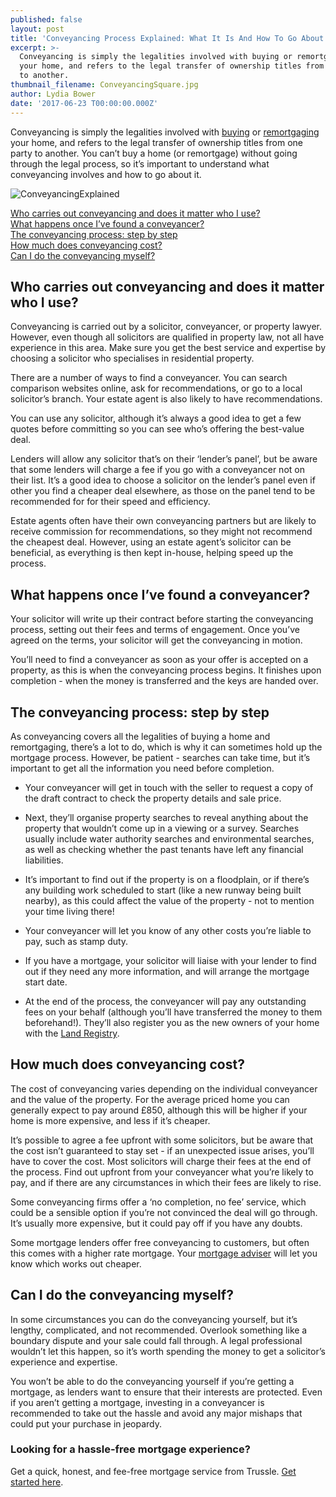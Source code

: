 ```yaml
---
published: false
layout: post
title: 'Conveyancing Process Explained: What It Is And How To Go About It'
excerpt: >-
  Conveyancing is simply the legalities involved with buying or remortgaging
  your home, and refers to the legal transfer of ownership titles from one party
  to another.  
thumbnail_filename: ConveyancingSquare.jpg
author: Lydia Bower
date: '2017-06-23 T00:00:00.000Z'
---
```

Conveyancing is simply the legalities involved with [buying](https://apply.trussle.com/affordability-calculator-offer-accepted) or [remortgaging](https://apply.trussle.com/remortgage-quick-check) your home, and refers to the legal transfer of ownership titles from one party to another. You can’t buy a home (or remortgage) without going through the legal process, so it’s important to understand what conveyancing involves and how to go about it. 

![ConveyancingExplained]({{site.baseurl}}/images/post_images/Conveyancing.jpg)

[Who carries out conveyancing and does it matter who I use?](#who-carries-out-conveyancing-and-does-it-matter-who-i-use)  
[What happens once I’ve found a conveyancer?](#what-happens-once-ive-found-a-conveyancer)  
[The conveyancing process: step by step](#the-conveyancing-process-step-by-step)  
[How much does conveyancing cost?](#how-much-does-conveyancing-cost)  
[Can I do the conveyancing myself?](#can-i-do-the-conveyancing-myself)  
 
## Who carries out conveyancing and does it matter who I use?
Conveyancing is carried out by a solicitor, conveyancer, or property lawyer. However, even though all solicitors are qualified in property law, not all have experience in this area. Make sure you get the best service and expertise by choosing a solicitor who specialises in residential property. 
 
There are a number of ways to find a conveyancer. You can search comparison websites online, ask for recommendations, or go to a local solicitor’s branch. Your estate agent is also likely to have recommendations. 
 
You can use any solicitor, although it’s always a good idea to get a few quotes before committing so you can see who’s offering the best-value deal. 
 
Lenders will allow any solicitor that’s on their ‘lender’s panel’, but be aware that some lenders will charge a fee if you go with a conveyancer not on their list. It’s a good idea to choose a solicitor on the lender’s panel even if other you find a cheaper deal elsewhere, as those on the panel tend to be recommended for for their speed and efficiency. 
 
Estate agents often have their own conveyancing partners but are likely to receive commission for recommendations, so they might not recommend the cheapest deal. However, using an estate agent’s solicitor can be beneficial, as everything is then kept in-house, helping speed up the process. 
 
## What happens once I’ve found a conveyancer?
Your solicitor will write up their contract before starting the conveyancing process, setting out their fees and terms of engagement. Once you’ve agreed on the terms, your solicitor will get the conveyancing in motion. 
 
You’ll need to find a conveyancer as soon as your offer is accepted on a property, as this is when the conveyancing process begins. It finishes upon completion - when the money is transferred and the keys are handed over.
 
## The conveyancing process: step by step
As conveyancing covers all the legalities of buying a home and remortgaging, there’s a lot to do, which is why it can sometimes hold up the mortgage process. However, be patient - searches can take time, but it’s important to get all the information you need before completion.
 
- Your conveyancer will get in touch with the seller to request a copy of the draft contract to check the property details and sale price.  
 
- Next, they’ll organise property searches to reveal anything about the property that wouldn’t come up in a viewing or a survey. Searches usually include water authority searches and environmental searches, as well as checking whether the past tenants have left any financial liabilities. 
 
- It’s important to find out if the property is on a floodplain, or if there’s any building work scheduled to start (like a new runway being built nearby), as this could affect the value of the property - not to mention your time living there!
 
- Your conveyancer will let you know of any other costs you’re liable to pay, such as stamp duty. 
 
- If you have a mortgage, your solicitor will liaise with your lender to find out if they need any more information, and will arrange the mortgage start date. 
 
- At the end of the process, the conveyancer will pay any outstanding fees on your behalf (although you’ll have transferred the money to them beforehand!). They’ll also register you as the new owners of your home with the [Land Registry](https://www.gov.uk/government/organisations/land-registry).

## How much does conveyancing cost?
The cost of conveyancing varies depending on the individual conveyancer and the value of the property. For the average priced home you can generally expect to pay around £850, although this will be higher if your home is more expensive, and less if it’s cheaper. 
 
It’s possible to agree a fee upfront with some solicitors, but be aware that the cost isn’t guaranteed to stay set - if an unexpected issue arises, you’ll have to cover the cost. Most solicitors will charge their fees at the end of the process. Find out upfront from your conveyancer what you’re likely to pay, and if there are any circumstances in which their fees are likely to rise. 
 
Some conveyancing firms offer a ‘no completion, no fee’ service, which could be a sensible option if you’re not convinced the deal will go through. It’s usually more expensive, but it could pay off if you have any doubts. 
 
Some mortgage lenders offer free conveyancing to customers, but often this comes with a higher rate mortgage. Your [mortgage adviser](https://trussle.com/?utm_source=blog&utm_medium=get-started-cta&utm_campaign=170503) will let you know which works out cheaper. 
 
## Can I do the conveyancing myself?
In some circumstances you can do the conveyancing yourself, but it’s lengthy, complicated, and not recommended. Overlook something like a boundary dispute and your sale could fall through. A legal professional wouldn’t let this happen, so it’s worth spending the money to get a solicitor’s experience and expertise. 
 
You won’t be able to do the conveyancing yourself if you’re getting a mortgage, as lenders want to ensure that their interests are protected. Even if you aren’t getting a mortgage, investing in a conveyancer is recommended to take out the hassle and avoid any major mishaps that could put your purchase in jeopardy.   
 
### Looking for a hassle-free mortgage experience?

Get a quick, honest, and fee-free mortgage service from Trussle. [Get started here](https://trussle.com/?utm_source=blog&utm_medium=get-started-cta&utm_campaign=170503).
